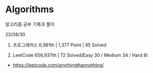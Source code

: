 # Algorithms

알고리즘 공부 기록과 풀이

22/08/30

1. 프로그래머스 6,981th | 1,377 Point | 95 Solved

2. LeetCode 656,937th | 72 Solved(Easy 30 / Medium 34 / Hard 8)

- https://leetcode.com/anythingthannothing/
